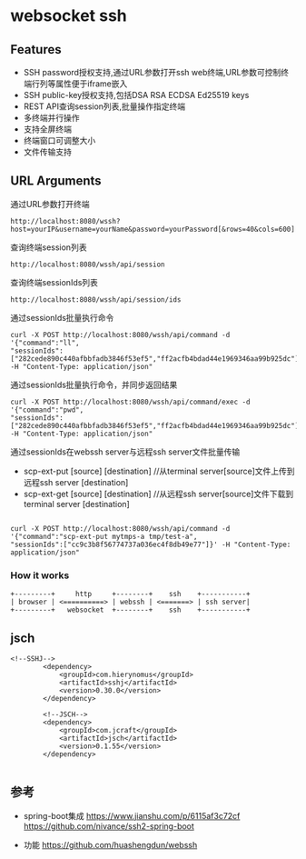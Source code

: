 # websocket ssh

## Features
- SSH password授权支持,通过URL参数打开ssh web终端,URL参数可控制终端行列等属性便于iframe嵌入
- SSH public-key授权支持,包括DSA RSA ECDSA Ed25519 keys
- REST API查询session列表,批量操作指定终端
- 多终端并行操作
- 支持全屏终端
- 终端窗口可调整大小
- 文件传输支持
## URL Arguments
通过URL参数打开终端
``` 
http://localhost:8080/wssh?host=yourIP&username=yourName&password=yourPassword[&rows=40&cols=600]
```
查询终端session列表
``` 
http://localhost:8080/wssh/api/session
```
查询终端sessionIds列表
``` 
http://localhost:8080/wssh/api/session/ids
```
通过sessionIds批量执行命令
``` 
curl -X POST http://localhost:8080/wssh/api/command -d '{"command":"ll", 
"sessionIds":["282cede890c440afbbfadb3846f53ef5","ff2acfb4bdad44e1969346aa99b925dc"]}' -H "Content-Type: application/json" 

```
通过sessionIds批量执行命令，并同步返回结果
``` 
curl -X POST http://localhost:8080/wssh/api/command/exec -d '{"command":"pwd", 
"sessionIds":["282cede890c440afbbfadb3846f53ef5","ff2acfb4bdad44e1969346aa99b925dc"]}' -H "Content-Type: application/json" 

```

通过sessionIds在webssh server与远程ssh server文件批量传输

- scp-ext-put [source] [destination]  //从terminal server[source]文件上传到远程ssh server [destination]
- scp-ext-get [source] [destination]  //从远程ssh server[source]文件下载到terminal server [destination]
``` 

curl -X POST http://localhost:8080/wssh/api/command -d '{"command":"scp-ext-put mytmps-a tmp/test-a", 
"sessionIds":["cc9c3b8f56774737a036ec4f8db49e77"]}' -H "Content-Type: application/json" 
```

### How it works
```
+---------+     http     +--------+    ssh    +-----------+
| browser | <==========> | webssh | <=======> | ssh server|
+---------+   websocket  +--------+    ssh    +-----------+
```

## jsch

```
<!--SSHJ-->
		<dependency>
			<groupId>com.hierynomus</groupId>
			<artifactId>sshj</artifactId>
			<version>0.30.0</version>
		</dependency>

		<!--JSCH-->
		<dependency>
			<groupId>com.jcraft</groupId>
			<artifactId>jsch</artifactId>
			<version>0.1.55</version>
		</dependency>
		
```

## 参考

- spring-boot集成 
https://www.jianshu.com/p/6115af3c72cf
https://github.com/nivance/ssh2-spring-boot 

- 功能 https://github.com/huashengdun/webssh